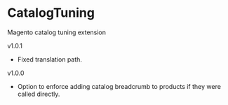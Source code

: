 CatalogTuning
=============

Magento catalog tuning extension

v1.0.1
- Fixed translation path.

v1.0.0
- Option to enforce adding catalog breadcrumb to products if they were called directly.